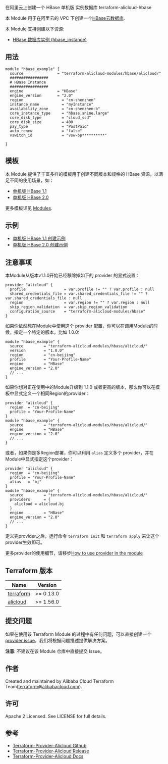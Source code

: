 在阿里云上创建一个 HBase 单机版 实例数据库
terraform-alicloud-hbase


本 Module 用于在阿里云的 VPC 下创建一个[HBase云数据库](https://help.aliyun.com/product/49055.html).

本 Module 支持创建以下资源:

* [HBase 数据库实例 (hbase_instance)](https://registry.terraform.io/providers/aliyun/alicloud/latest/docs/data-sources/hbase_instances)

## 用法

```hcl
module "hbase_example" {
  source               = "terraform-alicloud-modules/hbase/alicloud/"
  #################
  # HBase Instance
  #################
  engine               = "HBase"
  engine_version       = "2.0"
  region                 = "cn-shenzhen"
  instance_name          = "myInstance"
  availability_zone      = "cn-shenzhen-b"
  core_instance_type     = "hbase.sn1ne.large"
  core_disk_type         = "cloud_ssd"
  core_disk_size         = 400
  pay_type               = "PostPaid"
  auto_renew             = "false"
  vswitch_id             = "vsw-bp**********"

}
```

## 模板

本 Module 提供了丰富多样的模板用于创建不同版本和规格的 HBase 资源，以满足不同的使用场景，如：

* [单机版 HBase 1.1](https://github.com/terraform-alicloud-modules/terraform-alicloud-hbase/tree/master/modules/hbase-1.1)
* [单机版 HBase 2.0](https://github.com/terraform-alicloud-modules/terraform-alicloud-hbase/tree/master/modules/hbase-2.0)


更多模板详见 [Modules](https://github.com/terraform-alicloud-modules/terraform-alicloud-hbase/tree/master/modules).

## 示例

* [单机版 HBase 1.1 创建示例](https://github.com/terraform-alicloud-modules/terraform-alicloud-hbase/tree/master/examples/hbase-1.1)
* [单机版 HBase 2.0 创建示例](https://github.com/terraform-alicloud-modules/terraform-alicloud-hbase/tree/master/examples/hbase-2.0)

## 注意事项
本Module从版本v1.1.0开始已经移除掉如下的 provider 的显式设置：

```hcl
provider "alicloud" {
  profile                 = var.profile != "" ? var.profile : null
  shared_credentials_file = var.shared_credentials_file != "" ? var.shared_credentials_file : null
  region                  = var.region != "" ? var.region : null
  skip_region_validation  = var.skip_region_validation
  configuration_source    = "terraform-alicloud-modules/hbase"
}
```

如果你依然想在Module中使用这个 provider 配置，你可以在调用Module的时候，指定一个特定的版本，比如 1.0.0:

```hcl
module "hbase_example" {
  source         = "terraform-alicloud-modules/hbase/alicloud/"
  version        = "1.0.0"
  region         = "cn-beijing"
  profile        = "Your-Profile-Name"
  engine         = "HBase"
  engine_version = "2.0"
  // ...
}
```

如果你想对正在使用中的Module升级到 1.1.0 或者更高的版本，那么你可以在模板中显式定义一个相同Region的provider：
```hcl
provider "alicloud" {
  region  = "cn-beijing"
  profile = "Your-Profile-Name"
}
module "hbase_example" {
  source         = "terraform-alicloud-modules/hbase/alicloud/"
  engine         = "HBase"
  engine_version = "2.0"
  // ...
}
```
或者，如果你是多Region部署，你可以利用 `alias` 定义多个 provider，并在Module中显式指定这个provider：

```hcl
provider "alicloud" {
  region  = "cn-beijing"
  profile = "Your-Profile-Name"
  alias   = "bj"
}
module "hbase_example" {
  source         = "terraform-alicloud-modules/hbase/alicloud/"
  providers      = {
    alicloud = alicloud.bj
  }
  engine         = "HBase"
  engine_version = "2.0"
  // ...
}
```

定义完provider之后，运行命令 `terraform init` 和 `terraform apply` 来让这个provider生效即可。

更多provider的使用细节，请移步[How to use provider in the module](https://www.terraform.io/docs/language/modules/develop/providers.html#passing-providers-explicitly)

## Terraform 版本

| Name | Version |
|------|---------|
| <a name="requirement_terraform"></a> [terraform](#requirement\_terraform) | >= 0.13.0 |
| <a name="requirement_alicloud"></a> [alicloud](#requirement\_alicloud) | >= 1.56.0 |

## 提交问题
如果在使用该 Terraform Module 的过程中有任何问题，可以直接创建一个 [provider issue](https://github.com/aliyun/terraform-provider-alicloud/issues)，我们将根据问题描述提供解决方案。

**注意**: 不建议在该 Module 仓库中直接提交 Issue。

作者
-------
Created and maintained by Alibaba Cloud Terraform Team(terraform@alibabacloud.com).

许可
----
Apache 2 Licensed. See LICENSE for full details.

参考
---------
* [Terraform-Provider-Alicloud Github](https://github.com/terraform-providers/terraform-provider-alicloud)
* [Terraform-Provider-Alicloud Release](https://releases.hashicorp.com/terraform-provider-alicloud/)
* [Terraform-Provider-Alicloud Docs](https://www.terraform.io/docs/providers/alicloud/index.html)